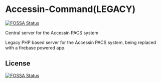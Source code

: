 # Accessin-Command(LEGACY)
[![FOSSA Status](https://app.fossa.io/api/projects/git%2Bhttps%3A%2F%2Fgithub.com%2FOkoWsc%2FAccessin-Command.svg?type=shield)](https://app.fossa.io/projects/git%2Bhttps%3A%2F%2Fgithub.com%2FOkoWsc%2FAccessin-Command?ref=badge_shield)

Central server for the Accessin PACS system

Legacy PHP based server for the Accessin PACS system, being replaced with a firebase powered app.

## License
[![FOSSA Status](https://app.fossa.io/api/projects/git%2Bhttps%3A%2F%2Fgithub.com%2FOkoWsc%2FAccessin-Command.svg?type=large)](https://app.fossa.io/projects/git%2Bhttps%3A%2F%2Fgithub.com%2FOkoWsc%2FAccessin-Command?ref=badge_large)
